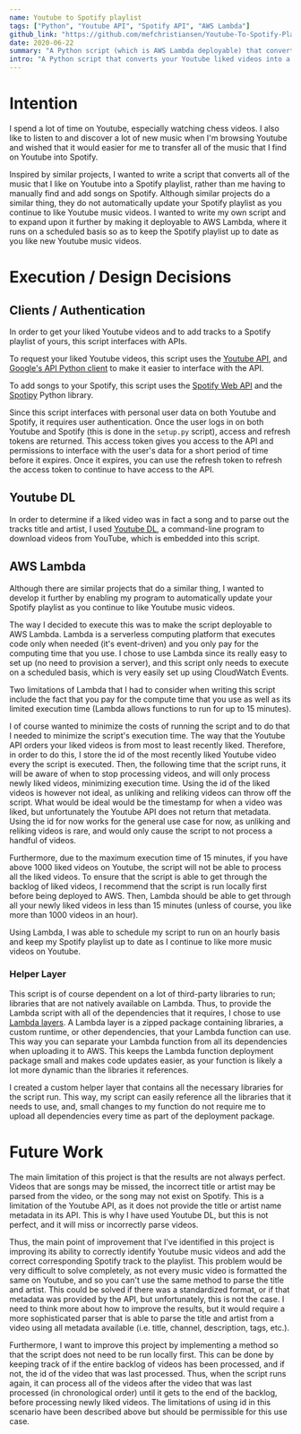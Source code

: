 ```yaml
---
name: Youtube to Spotify playlist
tags: ["Python", "Youtube API", "Spotify API", "AWS Lambda"]
github_link: "https://github.com/mefchristiansen/Youtube-To-Spotify-Playlist"
date: 2020-06-22
summary: "A Python script (which is AWS Lambda deployable) that converts your Youtube liked videos into a Spotify playlist."
intro: "A Python script that converts your Youtube liked videos into a Spotify playlist. This script is deployable to AWS Lambda where it will execute on a scheduled basis so that the Spotify playlist stays up to date as new videos are liked on Youtube."
---
```


# Intention

I spend a lot of time on Youtube, especially watching chess videos. I also like to listen to and discover a lot of new music when I'm browsing Youtube and wished that it would easier for me to transfer all of the music that I find on Youtube into Spotify.

Inspired by similar projects, I wanted to write a script that converts all of the music that I like on Youtube into a Spotify playlist, rather than me having to manually find and add songs on Spotify. Although similar projects do a similar thing, they do not automatically update your Spotify playlist as you continue to like Youtube music videos. I wanted to write my own script and to expand upon it further by making it deployable to AWS Lambda, where it runs on a scheduled basis so as to keep the Spotify playlist up to date as you like new Youtube music videos.

# Execution / Design Decisions

## Clients / Authentication

In order to get your liked Youtube videos and to add tracks to a Spotify playlist of yours, this script interfaces with APIs.

To request your liked Youtube videos, this script uses the [Youtube API](https://developers.google.com/youtube/v3), and [Google's API Python client](https://github.com/googleapis/google-api-python-client) to make it easier to interface with the API.

To add songs to your Spotify, this script uses the [Spotify Web API](https://developer.spotify.com/documentation/web-api/) and the [Spotipy](https://github.com/plamere/spotipy) Python library.

Since this script interfaces with personal user data on both Youtube and Spotify, it requires user authentication. Once the user logs in on both Youtube and Spotify (this is done in the `setup.py` script), access and refresh tokens are returned. This access token gives you access to the API and permissions to interface with the user's data for a short period of time before it expires. Once it expires, you can use the refresh token to refresh the access token to continue to have access to the API.

## Youtube DL

In order to determine if a liked video was in fact a song and to parse out the tracks title and artist, I used [Youtube DL](https://github.com/ytdl-org/youtube-dl), a command-line program to download videos from YouTube, which is embedded into this script.

## AWS Lambda

Although there are similar projects that do a similar thing, I wanted to develop it further by enabling my program to automatically update your Spotify playlist as you continue to like Youtube music videos.

The way I decided to execute this was to make the script deployable to AWS Lambda. Lambda is a serverless computing platform that executes code only when needed (it's event-driven) and you only pay for the computing time that you use. I chose to use Lambda since its really easy to set up (no need to provision a server), and this script only needs to execute on a scheduled basis, which is very easily set up using CloudWatch Events.

Two limitations of Lambda that I had to consider when writing this script include the fact that you pay for the compute time that you use as well as its limited execution time (Lambda allows functions to run for up to 15 minutes).

I of course wanted to minimize the costs of running the script and to do that I needed to minimize the script's execution time. The way that the Youtube API orders your liked videos is from most to least recently liked. Therefore, in order to do this, I store the id of the most recently liked Youtube video every the script is executed. Then, the following time that the script runs, it will be aware of when to stop processing videos, and will only process newly liked videos, minimizing execution time. Using the id of the liked videos is however not ideal, as unliking and reliking videos can throw off the script. What would be ideal would be the timestamp for when a video was liked, but unfortunately the Youtube API does not return that metadata. Using the id for now works for the general use case for now, as unliking and reliking videos is rare, and would only cause the script to not process a handful of videos.

Furthermore, due to the maximum execution time of 15 minutes, if you have above 1000 liked videos on Youtube, the script will not be able to process all the liked videos. To ensure that the script is able to get through the backlog of liked videos, I recommend that the script is run locally first before being deployed to AWS. Then, Lambda should be able to get through all your newly liked videos in less than 15 minutes (unless of course, you like more than 1000 videos in an hour).

Using Lambda, I was able to schedule my script to run on an hourly basis and keep my Spotify playlist up to date as I continue to like more music videos on Youtube.

### Helper Layer

This script is of course dependent on a lot of third-party libraries to run; libraries that are not natively available on Lambda. Thus, to provide the Lambda script with all of the dependencies that it requires, I chose to use [Lambda layers](https://docs.aws.amazon.com/lambda/latest/dg/configuration-layers.html). A Lambda layer is a zipped package containing libraries, a custom runtime, or other dependencies, that your Lambda function can use. This way you can separate your Lambda function from all its dependencies when uploading it to AWS. This keeps the Lambda function deployment package small and makes code updates easier, as your function is likely a lot more dynamic than the libraries it references.

I created a custom helper layer that contains all the necessary libraries for the script run. This way, my script can easily reference all the libraries that it needs to use, and, small changes to my function do not require me to upload all dependencies every time as part of the deployment package.

# Future Work

The main limitation of this project is that the results are not always perfect. Videos that are songs may be missed, the incorrect title or artist may be parsed from the video, or the song may not exist on Spotify. This is a limitation of the Youtube API, as it does not provide the title or artist name metadata in its API. This is why I have used Youtube DL, but this is not perfect, and it will miss or incorrectly parse videos.

Thus, the main point of improvement that I've identified in this project is improving its ability to correctly identify Youtube music videos and add the correct corresponding Spotify track to the playlist. This problem would be very difficult to solve completely, as not every music video is formatted the same on Youtube, and so you can't use the same method to parse the title and artist. This could be solved if there was a standardized format, or if that metadata was provided by the API, but unfortunately, this is not the case. I need to think more about how to improve the results, but it would require a more sophisticated parser that is able to parse the title and artist from a video using all metadata available (i.e. title, channel, description, tags, etc.).

Furthermore, I want to improve this project by implementing a method so that the script does not need to be run locally first. This can be done by keeping track of if the entire backlog of videos has been processed, and if not,  the id of the video that was last processed. Thus, when the script runs again, it can process all of the videos after the video that was last processed (in chronological order) until it gets to the end of the backlog, before processing newly liked videos. The limitations of using id in this scenario have been described above but should be permissible for this use case.